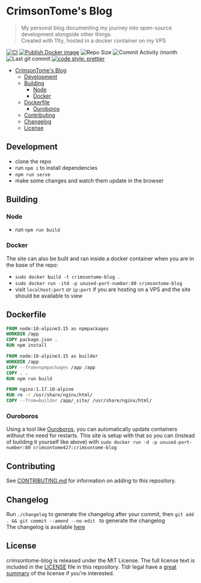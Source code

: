 # CrimsonTome's Blog

> My personal blog documenting my journey into open-source development alongside other things.  
> Created with 11ty, hosted in a docker container on my VPS

[![CI](https://github.com/CrimsonTome/crimsontome-blog/actions/workflows/node%20CI.yml/badge.svg)](https://github.com/CrimsonTome/crimsontome-blog/actions/workflows/node%20CI.yml)
[![Publish Docker image](https://github.com/CrimsonTome/crimsontome-blog/actions/workflows/docker-publish.yml/badge.svg)](https://github.com/CrimsonTome/crimsontome-blog/actions/workflows/docker-publish.yml)
![Repo Size](https://img.shields.io/github/repo-size/crimsontome/crimsontome-blog)
![Commit Activity /month](https://img.shields.io/github/commit-activity/m/crimsontome/crimsontome-blog)
![Last git commit](https://img.shields.io/github/last-commit/crimsontome/crimsontome-blog)
[![code style: prettier](https://img.shields.io/badge/code_style-prettier-ff69b4.svg?style=flat-square)](https://github.com/prettier/prettier)
- [CrimsonTome's Blog](#crimsontomes-blog)
  - [Development](#development)
  - [Building](#building)
    - [Node](#node)
    - [Docker](#docker)
  - [Dockerfile](#dockerfile)
    - [Ouroboros](#ouroboros)
  - [Contributing](#contributing)
  - [Changelog](#changelog)
  - [License](#license)
## Development

- clone the repo
- run `npm i` to install dependencies
- `npm run serve`
- make some changes and watch them update in the browser

## Building

### Node

- run `npm run build`

### Docker

The site can also be built and ran inside a docker container when you are in the base of the repo:

- `sudo docker build -t crimsontome-blog .`
- `sudo docker run -itd -p unused-port-number:80 crimsontome-blog`
- visit `localhost:port` or `ip:port` if you are hosting on a VPS and the site should be available to view

## Dockerfile

```dockerfile
FROM node:18-alpine3.15 as npmpackages
WORKDIR /app
COPY package.json .
RUN npm install

FROM node:18-alpine3.15 as builder
WORKDIR /app
COPY --from=npmpackages /app /app
COPY . .
RUN npm run build

FROM nginx:1.17.10-alpine
RUN rm -r /usr/share/nginx/html/
COPY --from=builder /app/_site/ /usr/share/nginx/html/

```

### Ouroboros

Using a tool like [Ouroboros](https://github.com/pyouroboros/ouroboros), you can automatically update containers without the need for restarts. This site is setup with that so you can (instead of building it yourself like above) with `sudo docker run -d -p unused-port-number:80 crimsontome427:crimsontome-blog`

## Contributing

See [CONTRIBUTING.md](CONTRIBUTING.md) for information on adding to this repository.

## Changelog

Run `./changelog` to generate the changelog after your commit, then `git add . && git commit --amend --no-edit
` to generate the changelog  
The changelog is available [here](CHANGELOG.md)

## License

crimsontome-blog is released under the MIT License. The full license text is included in the [LICENSE](LICENSE.md) file in this repository. Tldr legal have a [great summary](https://tldrlegal.com/license/mit-license) of the license if you're interested.
